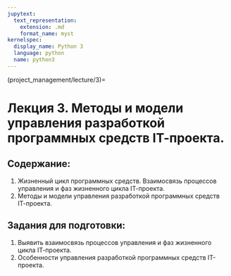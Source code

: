 ```yaml
---
jupytext:
  text_representation:
    extension: .md
    format_name: myst
kernelspec:
  display_name: Python 3
  language: python
  name: python3
---
```


(project_management/lecture/3)=
# Лекция 3. Методы и модели управления разработкой программных средств IТ-проекта.

## Содержание:
1. Жизненный цикл программных средств. Взаимосвязь процессов управления и фаз жизненного цикла IТ-проекта.
2. Методы и модели управления разработкой программных средств IТ-проекта.

## Задания для подготовки:
1. Выявить взаимосвязь процессов управления и фаз жизненного цикла IТ-проекта.
2. Особенности управления разработкой программных средств IТ-проекта.

